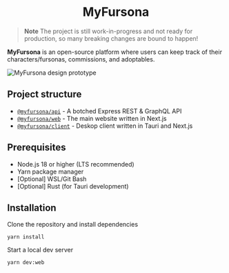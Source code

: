 <h1 align="center">MyFursona</h1>

> **Note**
> The project is still work-in-progress and not ready for production, so many breaking changes are bound to happen!

**MyFursona** is an open-source platform where users can keep track of their characters/fursonas, commissions, and adoptables.

![MyFursona design prototype](https://github.com/MyFursona-Project/MyFursona/assets/94678583/86098e7a-3d4b-414c-8953-931c95e34034)

## Project structure

- [`@myfursona/api`][api] - A botched Express REST & GraphQL API
- [`@myfursona/web`][web] - The main website written in Next.js
- [`@myfursona/client`][cli] - Deskop client written in Tauri and Next.js

## Prerequisites

- Node.js 18 or higher (LTS recommended)
- Yarn package manager
- [Optional] WSL/Git Bash
- [Optional] Rust (for Tauri development)

## Installation

Clone the repository and install dependencies

```console
yarn install
```

Start a local dev server

```console
yarn dev:web
```

[api]: https://github.com/MyFursona-Project/MyFursona/tree/next13-rewrite/apps/api
[cli]: https://github.com/MyFursona-Project/MyFursona/tree/next13-rewrite/apps/client
[web]: https://github.com/MyFursona-Project/MyFursona/tree/next13-rewrite/apps/website
